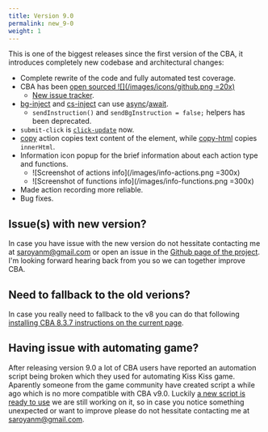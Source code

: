 ```yaml
---
title: Version 9.0
permalink: new_9-0
weight: 1
---
```


This is one of the biggest releases since the first version of the CBA, it
introduces completely new codebase and architectural changes:
- Complete rewrite of the code and fully automated test coverage.
- CBA has been [open sourced ![](/images/icons/github.png =20x)](https://github.com/browser-automation/cba)
  - [New issue tracker](https://github.com/browser-automation/cba/issues).
- [bg-inject](/bg-inject) and [cs-inject](/inject-cs) can use
  [async](https://developer.mozilla.org/en-US/docs/Web/JavaScript/Reference/Statements/async_function)/[await](https://developer.mozilla.org/en-US/docs/Web/JavaScript/Reference/Operators/await).
  - `sendInstruction()` and `sendBgInstruction = false;` helpers has been
    deprecated.
- `submit-click` is [`click-update`](/click-update) now.
- [copy](/copy) action copies text content of the element, while
  [copy-html](/copy-html) copies `innerHtml`.
- Information icon popup for the brief information about each action type and
  functions.
  - ![Screenshot of actions info](/images/info-actions.png =300x)
  - ![Screenshot of functions info](/images/info-functions.png =300x)
- Made action recording more reliable.
- Bug fixes.

## Issue(s) with new version?

In case you have issue with the new version do not hessitate contacting me at
[saroyanm@gmail.com](mailto:saroyanm@gmail.com) or open an issue in the [Github
page of the project](https://github.com/browser-automation/cba/issues). I'm
looking forward hearing back from you so we can together improve CBA.

## Need to fallback to the old verions?

In case you really need to fallback to the v8 you can do that following
[installing CBA 8.3.7 instructions on the current
page](/new_8#installing-cba-8.3.7).

## Having issue with automating game?

After releasing version 9.0 a lot of CBA users have reported an automation
script being broken which they used for automating Kiss Kiss game. Aparently
someone from the game community have created script a while ago which is no more
compatible with CBA v9.0. Luckily [a new script is ready to
use](https://chrome-automation.com/kisskiss) we are still working on it, so in
case you notice something unexpected or want to improve please do not hessitate
contacting me at [saroyanm@gmail.com](mailto:saroyanm@gmail.com).
